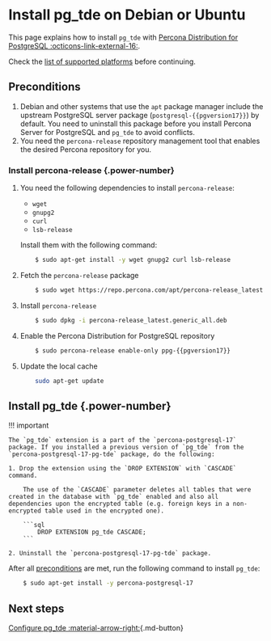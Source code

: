 # Install pg_tde on Debian or Ubuntu

This page explains how to install `pg_tde` with [Percona Distribution for PostgreSQL :octicons-link-external-16:](https://docs.percona.com/postgresql/latest/index.html).

Check the [list of supported platforms](install.md#__tabbed_1_1) before continuing.

## Preconditions

1. Debian and other systems that use the `apt` package manager include the upstream PostgreSQL server package (`postgresql-{{pgversion17}}`) by default. You need to uninstall this package before you install Percona Server for PostgreSQL and `pg_tde` to avoid conflicts.
2. You need the `percona-release` repository management tool that enables the desired Percona repository for you.

### Install percona-release {.power-number}

1. You need the following dependencies to install `percona-release`:

    - `wget`
    - `gnupg2`
    - `curl`
    - `lsb-release`

    Install them with the following command:

    ```{.bash data-prompt="$"}
        $ sudo apt-get install -y wget gnupg2 curl lsb-release
    ```

2. Fetch the `percona-release` package

    ```{.bash data-prompt="$"}
        $ sudo wget https://repo.percona.com/apt/percona-release_latest.generic_all.deb
    ```

3. Install `percona-release`

    ```{.bash data-prompt="$"}
        $ sudo dpkg -i percona-release_latest.generic_all.deb
    ```

4. Enable the Percona Distribution for PostgreSQL repository

    ```{.bash data-prompt="$"}
        $ sudo percona-release enable-only ppg-{{pgversion17}} 
    ```

6. Update the local cache

    ```bash
        sudo apt-get update
    ```

## Install pg_tde {.power-number}

!!! important

    The `pg_tde` extension is a part of the `percona-postgresql-17` package. If you installed a previous version of `pg_tde` from the `percona-postgresql-17-pg-tde` package, do the following:

    1. Drop the extension using the `DROP EXTENSION` with `CASCADE` command.

        The use of the `CASCADE` parameter deletes all tables that were created in the database with `pg_tde` enabled and also all dependencies upon the encrypted table (e.g. foreign keys in a non-encrypted table used in the encrypted one).     

        ```sql
            DROP EXTENSION pg_tde CASCADE;
        ```

    2. Uninstall the `percona-postgresql-17-pg-tde` package.  

After all [preconditions](#preconditions) are met, run the following command to install `pg_tde`:

```{.bash data-prompt="$"}
    $ sudo apt-get install -y percona-postgresql-17 
```

## Next steps

[Configure pg_tde :material-arrow-right:](setup.md){.md-button}
